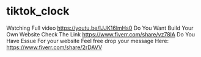 # tiktok_clock
Watching Full video https://youtu.be/IJJK16lmHs0
Do You Want Build Your Own Website Check The Link https://www.fiverr.com/share/vz78lA
Do You Have Essue For your website Feel free drop your message Here: https://www.fiverr.com/share/2rDAVV

